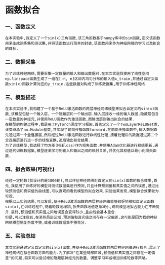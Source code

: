 # 函数拟合
### 一、函数定义
    在本实验中,我定义了一个sin(x)三角函数,该三角函数基于numpy库中的sin函数,定义该函数用来生成训练集和测试集,并将该函数进行简单的封装,该函数用来作为神经网络的学习以及拟合的目标.
### 二、数据采集
    为了训练神经网络,需要采集一定数量的输入和输出数据对.在本次实验我使用了线性空间np.linspace函数生成了一组在[-π, π]区间内均匀分布的输入值x_train,并通过自定义函数sin(x)函数计算对应的y_train.这些数据对构成了训练数据集,用于训练神经网络.
### 三、模型描述
    在本次实验中,我构建了一个基于ReLU激活函数的两层神经网络模型来拟合自定义的sin(x)函数,该模型包括一个输入层、一个隐藏层和一个输出层.输入层接收一维的输入数据,隐藏层包含一定数量的神经元,并使用ReLU函数作为激活函数,而输出层则输出拟合的结果.
    在模型的构建过程中,我是用了PyTorch深度学习框架.首先定义了一个TwoLayerReLUNet类,该类继承了nn.Module基类,并实现了前向传播函数forward.在前向传播函数中,输入数据首先通过第一个全连接层,然后经过ReLU激活函数进行非线性处理,接着处理后的数据通过第二个全连接层进行进一步的线性变换,追后输出拟合结果.
    为了训练模型,我选择了均方差(MSEloss)作为损失函数,并使用Adam优化器进行权值更新.通过迭代训练数据集,模型逐渐学习到输入和输出之间的映射关系,并优化其权值以最小化损失函数.
### 四、拟合效果(可视化)
    经过一定轮数(我设计的是1000轮),可以评估神经网络对自定义的sin(x)函数的拟合效果,首先,我使用了训练好的模型对测试数据集进行预测,并且计算预测值和真实值之间的误差,通过比较预测值和真实值的曲线图,可以直观的看到模型的拟合效果,实验结果发现,模型拟合效果较为可观.
    根据以上实验结果,可以发现,基于ReLU激活函数的两层神经网络能够较好地模拟自定义函数sin(x),在训练过程中,随着轮数地增加,损失函数地值逐渐减小,说明模型地拟合能力在不断提升.最终,预测值和真实值之间地误差会变得较小,且曲线会基本重合.
    但是,可以注意到,在某些局部区域,预测值和真实值之间存在一定偏差.这可能是因为我的神经网络模型地复杂度不够,或者训练数据集不够充分.
### 五、实验总结
    本次实验通过定义自定义的sin(x)函数,并基于ReLU激活函数的两层神经网络进行拟合,展示了神经网络在拟合函数方面的能力.为了解决"在某些局部区域,预测值和真实值之间存在一定偏差"的问题,将来可以尝试增加隐藏层神经元的数量、调整学习率或增加训练轮数等策略。
